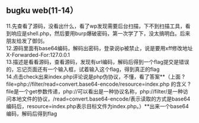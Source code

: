 <h2>bugku web(11-14）</h2>
11.先查看了源码，没看出什么，看了wp发现需要后台扫描，下不到扫描工具，看到响应是shell.php，然后要用burp爆破密码，第一次学了下，没太搞明白。后来朋友给发了御剑。<br>
12.源码里面有base64编码，解码出密码，登录说ip被禁止，说是要用xff修改地址X-Forwarded-For:127.0.0.1<br>
13.描述是看看源码，查看源码，发现有url编码，解码后得到一个flag提交是错误的，忘记页面还有一个输入框，试着输入这个flag，得到真正的flag<br>
14.点击check出来index.php评论说是php伪协议，不懂，看了答案**（上面   ?file=php://filter/read=convert.base64-encode/resource=index.php  的含义
?file是一个get参数传递，php://可以看出是一种协议名称，php://filter/是一种访问本地文件的协议，/read=convert.base64-encode/表示读取的方式是base64编码后，resource=index.php表示目标文件为index.php。）**出来一个base64编码，解码后得到flag